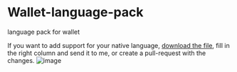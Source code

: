 # Wallet-language-pack
language pack for wallet

If you want to add support for your native language, [download the file](https://github.com/Xrpl-Daddy/Wallet-language-pack/raw/main/Daddys%20lang%20pack.xlsx), fill in the right column and send it to me, or create a pull-request with the changes.
![image](https://user-images.githubusercontent.com/44946855/231203956-50f390b0-42a3-4018-90d0-069e2129e384.png)

